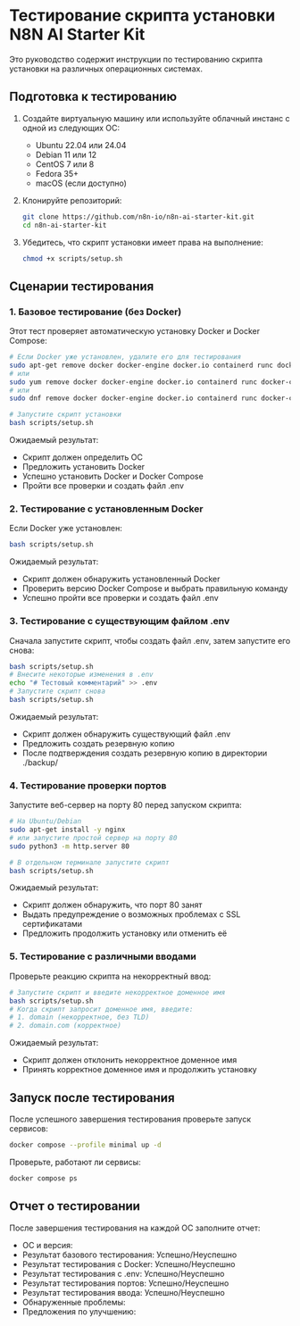 # Тестирование скрипта установки N8N AI Starter Kit

Это руководство содержит инструкции по тестированию скрипта установки на различных операционных системах.

## Подготовка к тестированию

1. Создайте виртуальную машину или используйте облачный инстанс с одной из следующих ОС:
   - Ubuntu 22.04 или 24.04
   - Debian 11 или 12
   - CentOS 7 или 8
   - Fedora 35+
   - macOS (если доступно)

2. Клонируйте репозиторий:
   ```bash
   git clone https://github.com/n8n-io/n8n-ai-starter-kit.git
   cd n8n-ai-starter-kit
   ```

3. Убедитесь, что скрипт установки имеет права на выполнение:
   ```bash
   chmod +x scripts/setup.sh
   ```

## Сценарии тестирования

### 1. Базовое тестирование (без Docker)

Этот тест проверяет автоматическую установку Docker и Docker Compose:

```bash
# Если Docker уже установлен, удалите его для тестирования
sudo apt-get remove docker docker-engine docker.io containerd runc docker-compose-plugin docker-compose (Ubuntu/Debian)
# или
sudo yum remove docker docker-engine docker.io containerd runc docker-compose (CentOS/RHEL)
# или
sudo dnf remove docker docker-engine docker.io containerd runc docker-compose (Fedora)

# Запустите скрипт установки
bash scripts/setup.sh
```

Ожидаемый результат:
- Скрипт должен определить ОС
- Предложить установить Docker
- Успешно установить Docker и Docker Compose
- Пройти все проверки и создать файл .env

### 2. Тестирование с установленным Docker

Если Docker уже установлен:

```bash
bash scripts/setup.sh
```

Ожидаемый результат:
- Скрипт должен обнаружить установленный Docker
- Проверить версию Docker Compose и выбрать правильную команду
- Успешно пройти все проверки и создать файл .env

### 3. Тестирование с существующим файлом .env

Сначала запустите скрипт, чтобы создать файл .env, затем запустите его снова:

```bash
bash scripts/setup.sh
# Внесите некоторые изменения в .env
echo "# Тестовый комментарий" >> .env
# Запустите скрипт снова
bash scripts/setup.sh
```

Ожидаемый результат:
- Скрипт должен обнаружить существующий файл .env
- Предложить создать резервную копию
- После подтверждения создать резервную копию в директории ./backup/

### 4. Тестирование проверки портов

Запустите веб-сервер на порту 80 перед запуском скрипта:

```bash
# На Ubuntu/Debian
sudo apt-get install -y nginx
# или запустите простой сервер на порту 80
sudo python3 -m http.server 80

# В отдельном терминале запустите скрипт
bash scripts/setup.sh
```

Ожидаемый результат:
- Скрипт должен обнаружить, что порт 80 занят
- Выдать предупреждение о возможных проблемах с SSL сертификатами
- Предложить продолжить установку или отменить её

### 5. Тестирование с различными вводами

Проверьте реакцию скрипта на некорректный ввод:

```bash
# Запустите скрипт и введите некорректное доменное имя
bash scripts/setup.sh
# Когда скрипт запросит доменное имя, введите:
# 1. domain (некорректное, без TLD)
# 2. domain.com (корректное)
```

Ожидаемый результат:
- Скрипт должен отклонить некорректное доменное имя
- Принять корректное доменное имя и продолжить установку

## Запуск после тестирования

После успешного завершения тестирования проверьте запуск сервисов:

```bash
docker compose --profile minimal up -d
```

Проверьте, работают ли сервисы:

```bash
docker compose ps
```

## Отчет о тестировании

После завершения тестирования на каждой ОС заполните отчет:

- ОС и версия: 
- Результат базового тестирования: Успешно/Неуспешно
- Результат тестирования с Docker: Успешно/Неуспешно
- Результат тестирования с .env: Успешно/Неуспешно
- Результат тестирования портов: Успешно/Неуспешно
- Результат тестирования ввода: Успешно/Неуспешно
- Обнаруженные проблемы:
- Предложения по улучшению:
